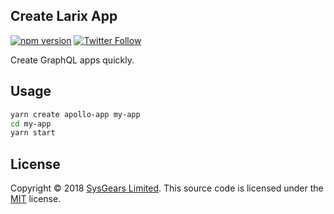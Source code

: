 ## Create Larix App

[![npm version](https://badge.fury.io/js/%40larix2Fcreate.svg)](https://badge.fury.io/js/%40larix2Fcreate)
[![Twitter Follow](https://img.shields.io/twitter/follow/sysgears.svg?style=social)](https://twitter.com/sysgears)

Create GraphQL apps quickly.

## Usage

```bash
yarn create apollo-app my-app
cd my-app
yarn start
```

## License
Copyright © 2018 [SysGears Limited]. This source code is licensed under the [MIT] license.

[MIT]: LICENSE
[SysGears Limited]: http://sysgears.com
